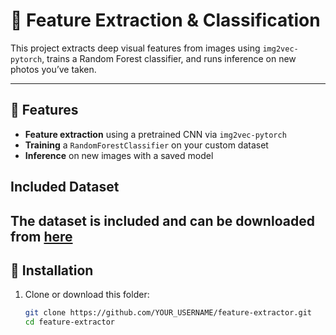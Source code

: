 # 📸 Feature Extraction & Classification

This project extracts deep visual features from images using `img2vec-pytorch`, trains a Random Forest classifier, and runs inference on new photos you’ve taken.

---

## 🧠 Features

- **Feature extraction** using a pretrained CNN via `img2vec-pytorch`  
- **Training** a `RandomForestClassifier` on your custom dataset  
- **Inference** on new images with a saved model


## Included Dataset

The dataset is included and can be downloaded from [here](https://drive.google.com/file/d/1fxo-EgfCtddyqJTG9dEO52VGSRoQkOLC/view?usp=sharing)
---

## 🚀 Installation

1. Clone or download this folder:  
   ```bash
   git clone https://github.com/YOUR_USERNAME/feature-extractor.git
   cd feature-extractor
